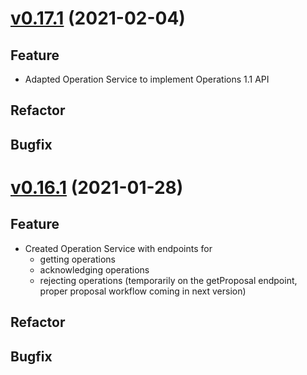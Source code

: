 # [v0.17.1](https://github.com/upb-uc4/University-Credits-4.0/compare/operation-v0.16.1...operation-v0.16.1) (2021-02-04)
## Feature
- Adapted Operation Service to implement Operations 1.1 API
## Refactor
## Bugfix

# [v0.16.1](https://github.com/upb-uc4/University-Credits-4.0/compare/operation-v0.16.1...operation-v0.16.1) (2021-01-28)
## Feature
 - Created Operation Service with endpoints for
    - getting operations
    - acknowledging operations
    - rejecting operations (temporarily on the getProposal endpoint, proper proposal workflow coming in next version)
## Refactor
## Bugfix